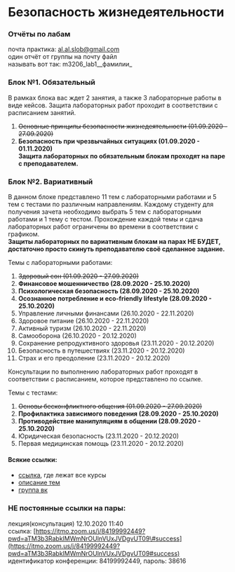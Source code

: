 # Безопасность жизнедеятельности

### Отчёты по лабам

почта практика: [al.al.slob@gmail.com](mailto:al.al.slob@gmail.com)  
один отчёт от группы на почту файл   
называть вот так: m3206\_lab1_\_фамилии_

### Блок №1. Обязательный

В рамках блока вас ждет 2 занятия, а также 3 лабораторные работы в виде кейсов. Защита лабораторных работ проходит в соответствии с расписанием занятий.  
1. ~~Основные принципы безопасности жизнедеятельности \(01.09.2020 - 27.09.2020\)~~  
2. **Безопасность при чрезвычайных ситуациях \(01.09.2020 - 01.11.2020\)  
Защита лабораторных по обязательным блокам проходят на паре с преподавателем.**

### Блок №2. Вариативный

В данном блоке представлено 11 тем с лабораторными работами и 5 тем с тестами по различным направлениям. Каждому студенту для получения зачета необходимо выбрать 5 тем с лабораторными работами и 1 тему с тестом. Прохождение каждой темы и сдача лабораторных работ ограничены во времени в соответствии с графиком.  
**Защиты лабораторных по вариативным блокам на парах НЕ БУДЕТ, достаточно просто скинуть преподавателю своё сделанное задание.**

Темы с лабораторными работами:

1. ~~Здоровый сон \(01.09.2020 - 27.09.2020\)~~
2. **Финансовое мошенничество \(28.09.2020 - 25.10.2020\)**
3. **Психологическая безопасность \(28.09.2020 - 25.10.2020\)**
4. **Осознанное потребление и eco-friendly lifestyle \(28.09.2020 - 25.10.2020\)**
5. Управление личными финансами \(26.10.2020 - 22.11.2020\)
6. Здоровое питание \(26.10.2020 - 22.11.2020\)
7. Активный туризм \(26.10.2020 - 22.11.2020\)
8. Самооборона \(26.10.2020 - 20.12.2020\)
9. Сохранение репродуктивного здоровья \(23.11.2020 - 20.12.2020\)
10. Безопасность в путешествиях \(23.11.2020 - 20.12.2020\)
11. Страх и его преодоление \(23.11.2020 - 20.12.2020\)

Консультации по выполнению лабораторных работ проходят в соответствии с расписанием, которое представлено по ссылке.

Темы с тестами:

1. ~~Основы бесконфликтного общения \(01.09.2020 - 27.09.2020\)~~
2. **Профилактика зависимого поведения \(28.09.2020 - 25.10.2020\)**
3. **Противодействие манипуляциям в общении \(28.09.2020 - 25.10.2020\)**
4. Юридическая безопасность \(23.11.2020 - 20.12.2020\)
5. Первая медицинская помощь \(23.11.2020 - 20.12.2020\)

#### Всякие ссылки:

* [ссылка](https://openedu.ru/), где лежат все курсы
* [описание тем](https://drive.google.com/file/d/17bvRYAjUH2Wkuzu8I8yxMAZgZwqG3AcS/view)
* [группа вк](https://vk.com/lifesafety_itmo)

### НЕ постоянные ссылки на пары:

лекция\(консультация\) 12.10.2020 11:40   
ссылка: [https://itmo.zoom.us/j/84199992449?pwd=aTM3b3RabklMWmNrOUlnVUxJVDgvUT09\#success](https://itmo.zoom.us/j/84199992449?pwd=aTM3b3RabklMWmNrOUlnVUxJVDgvUT09#success)  
идентификатор конференции: 84199992449, пароль: 38616



